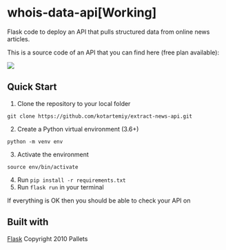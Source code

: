 # whois-data-api[Working]
Flask code to deploy an API that pulls structured data from online news articles.

This is a source code of an API that you can find here (free plan available): 




![](extract_image.png)


## Quick Start
1. Clone the repository to your local folder 

`git clone https://github.com/kotartemiy/extract-news-api.git`

2. Create a Python virtual environment (3.6+)

`python -m venv env`

3. Activate the environment

`source env/bin/activate`

4. Run `pip install -r requirements.txt`
5. Run `flask run` in your terminal 

If everything is OK then you should be able to check your API on 




## Built with
[Flask](https://github.com/pallets/flask) Copyright 2010 Pallets


